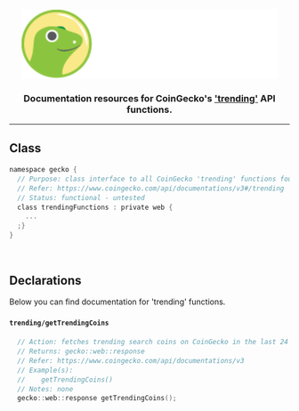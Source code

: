 <p align="center">
  <img width="460" height="125" src="/images/coingecko.jpg">
</p>
<h3 align="center">Documentation resources for CoinGecko's <a href="https://www.coingecko.com/api/documentations/v3#/trending">'trending'</a> API functions.</h3>
<hr>

<h2>Class</h2>

```c
namespace gecko {
  // Purpose: class interface to all CoinGecko 'trending' functions found below
  // Refer: https://www.coingecko.com/api/documentations/v3#/trending
  // Status: functional - untested
  class trendingFunctions : private web {
    ...
  ;}
}
```

<br>

<h2>Declarations</h2>
<p>Below you can find documentation for 'trending' functions.</p>

<h4><code>trending/getTrendingCoins</code></h4>

```c
  // Action: fetches trending search coins on CoinGecko in the last 24 hours
  // Returns: gecko::web::response
  // Refer: https://www.coingecko.com/api/documentations/v3
  // Example(s):
  //    getTrendingCoins()
  // Notes: none
  gecko::web::response getTrendingCoins();
```
